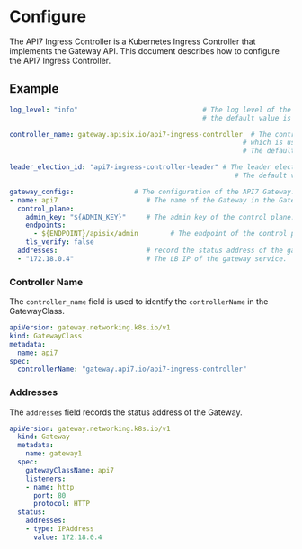 # Configure

The API7 Ingress Controller is a Kubernetes Ingress Controller that implements the Gateway API. This document describes how to configure the API7 Ingress Controller.

## Example

```yaml
log_level: "info"                               # The log level of the API7 Ingress Controller.
                                                # the default value is "info".

controller_name: gateway.apisix.io/api7-ingress-controller  # The controller name of the API7 Ingress Controller,
                                                          # which is used to identify the controller in the GatewayClass.
                                                          # The default value is "gateway.api7.io/api7-ingress-controller".

leader_election_id: "api7-ingress-controller-leader" # The leader election ID for the API7 Ingress Controller.
                                                        # The default value is "api7-ingress-controller-leader".

gateway_configs:               # The configuration of the API7 Gateway.
- name: api7                      # The name of the Gateway in the Gateway API.
  control_plane:
    admin_key: "${ADMIN_KEY}"     # The admin key of the control plane.
    endpoints:         
      - ${ENDPOINT}/apisix/admin        # The endpoint of the control plane.                    
    tls_verify: false
  addresses:                      # record the status address of the gateway-api gateway
  - "172.18.0.4"                  # The LB IP of the gateway service.
```

### Controller Name

The `controller_name` field is used to identify the `controllerName` in the GatewayClass.

```yaml
apiVersion: gateway.networking.k8s.io/v1
kind: GatewayClass
metadata:
  name: api7
spec:
  controllerName: "gateway.api7.io/api7-ingress-controller"
```

### Addresses

The `addresses` field records the status address of the Gateway.

```yaml
apiVersion: gateway.networking.k8s.io/v1
  kind: Gateway
  metadata:
    name: gateway1
  spec:
    gatewayClassName: api7
    listeners:
    - name: http
      port: 80
      protocol: HTTP
  status:
    addresses:
    - type: IPAddress
      value: 172.18.0.4
```
